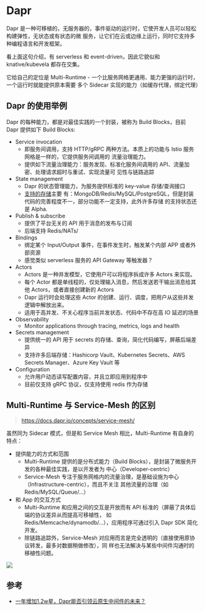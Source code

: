 # Dapr

Dapr 是一种可移植的，无服务器的，事件驱动的运行时，它使开发人员可以轻松构建弹性，无状态或有状态的微
服务，让它们在云或边缘上运行，同时它支持多种编程语言和开发框架。

看上面这句介绍，有 serverless 和 event-driven，因此它貌似和 knative/kubevela 都存在交集。

它给自己的定位是 Multi-Runtime - 一个比服务网格更通用、能力更强的运行时，一个运行时就能提供原本需要
多个 Sidecar 实现的能力（如缓存代理，绑定代理）

## Dapr 的使用举例

Dapr 的每种能力，都是对最佳实践的一个封装，被称为 Build Blocks，目前 Dapr 提供如下 Build Blocks:

- Service invocation
  - 即服务间调用，支持 HTTP/gRPC 两种方法。本质上的功能与 Istio 服务网格是一样的，它提供服务间调用的
    流量治理能力。
  - 提供如下流量治理能力：服务发现、标准化服务间调用的 API、流量加密、处理请求超时与重试、实现流量可
    见性与链路追踪
- State management
  - Dapr 的状态管理能力，为服务提供标准的 key-value 存储/查询接口
  - [支持的存储](https://docs.dapr.io/reference/components-reference/supported-state-stores/)主要
    有：MongoDB/Redis/MySQL/PostgreSQL，但是封装代码的完善程度不一，部分功能不一定支持，此外许多存储
    的支持状态还是 Alpha.
- Publish & subscribe
  - 提供了平台无关的 API 用于消息的发布与订阅
  - 后端支持 Redis/NATs/
- Bindings
  - 绑定某个 Input/Output 事件，在事件发生时，触发某个内部 APP 或者外部资源
  - 感觉类似 serverless 服务的 API Gateway 等触发器？
- Actors
  - Actors 是一种并发模型，它使用户可以将程序拆成许多 Actors 来实现。
  - 每个 Actor 都是单线程的，仅处理输入消息，然后发送若干输出消息给其他 Actors，或者直接创建新的
    Actors
  - Dapr 运行时会处理这些 Actor 的创建、运行、调度，把用户从这些并发逻辑中解放出来。
  - 适用于高并发、不关心程序当前并发状态、代码中不存在高 IO 延迟的场景
- Observability
  - Monitor applications through tracing, metrics, logs and health
- Secrets management
  - 提供统一的 API 用于 secrets 的存储、查询，简化代码编写，屏蔽后端差异
  - 支持许多后端存储：Hashicorp Vault、Kubernetes Secrets、AWS Secrets Manager、Azure Key Vault 等
- Configuration
  - 允许用户动态读写配置内容，并且立即应用到程序中
  - 目前仅支持 gRPC 协议，仅支持使用 redis 作为存储

## Multi-Runtime 与 Service-Mesh 的区别

> https://docs.dapr.io/concepts/service-mesh/

虽然同为 Sidecar 模式，但是和 Service Mesh 相比，Multi-Runtime 有自身的特点：

- 提供能力的方式和范围
  - Multi-Runtime 提供的是分布式能力（Build Blocks），是封装了微服务开发的各种最佳实践，是以开发者为
    中心（Developer-centric）
  - Service-Mesh 专注于服务网格内的流量治理，是基础设施为中心（Infrastructure-centric），而且不关注
    其他流量的治理（如 Redis/MySQL/Queue/...）
- 和 App 的交互方式
  - Multi-Runtime 和应用之间的交互是开放而有 API 标准的（屏蔽了具体后端的协议差异从而提高可移植性，
    如 Redis/Memcache/dynamodb/...），应用程序可通过引入 Dapr SDK 简化开发。
  - 除链路追踪外，Service-Mesh 对应用而言是完全透明的（直接使用原协议转发，最多对数据稍做修改），同
    样也无法解决与某些中间件沟通时的移植性问题。

![](./_imgs/multiruntime-vs-servicemesh.webp)

## 参考

- [一年增加1.2w星，Dapr能否引领云原生中间件的未来？](https://mp.weixin.qq.com/s/KSln4MPWQHICIDeHiY-nWg)
